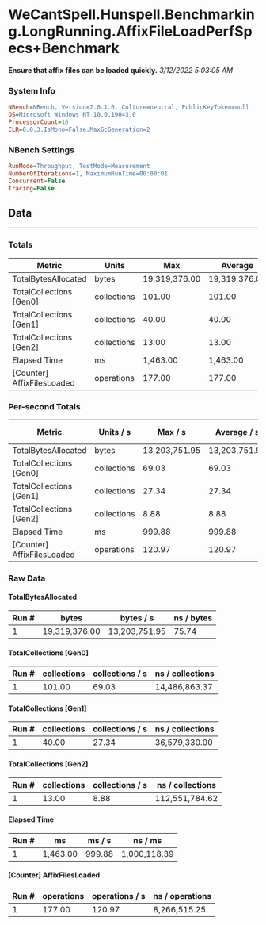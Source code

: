 ﻿# WeCantSpell.Hunspell.Benchmarking.LongRunning.AffixFileLoadPerfSpecs+Benchmark
__Ensure that affix files can be loaded quickly.__
_3/12/2022 5:03:05 AM_
### System Info
```ini
NBench=NBench, Version=2.0.1.0, Culture=neutral, PublicKeyToken=null
OS=Microsoft Windows NT 10.0.19043.0
ProcessorCount=16
CLR=6.0.3,IsMono=False,MaxGcGeneration=2
```

### NBench Settings
```ini
RunMode=Throughput, TestMode=Measurement
NumberOfIterations=1, MaximumRunTime=00:00:01
Concurrent=False
Tracing=False
```

## Data
-------------------

### Totals
|          Metric |           Units |             Max |         Average |             Min |          StdDev |
|---------------- |---------------- |---------------- |---------------- |---------------- |---------------- |
|TotalBytesAllocated |           bytes |   19,319,376.00 |   19,319,376.00 |   19,319,376.00 |            0.00 |
|TotalCollections [Gen0] |     collections |          101.00 |          101.00 |          101.00 |            0.00 |
|TotalCollections [Gen1] |     collections |           40.00 |           40.00 |           40.00 |            0.00 |
|TotalCollections [Gen2] |     collections |           13.00 |           13.00 |           13.00 |            0.00 |
|    Elapsed Time |              ms |        1,463.00 |        1,463.00 |        1,463.00 |            0.00 |
|[Counter] AffixFilesLoaded |      operations |          177.00 |          177.00 |          177.00 |            0.00 |

### Per-second Totals
|          Metric |       Units / s |         Max / s |     Average / s |         Min / s |      StdDev / s |
|---------------- |---------------- |---------------- |---------------- |---------------- |---------------- |
|TotalBytesAllocated |           bytes |   13,203,751.95 |   13,203,751.95 |   13,203,751.95 |            0.00 |
|TotalCollections [Gen0] |     collections |           69.03 |           69.03 |           69.03 |            0.00 |
|TotalCollections [Gen1] |     collections |           27.34 |           27.34 |           27.34 |            0.00 |
|TotalCollections [Gen2] |     collections |            8.88 |            8.88 |            8.88 |            0.00 |
|    Elapsed Time |              ms |          999.88 |          999.88 |          999.88 |            0.00 |
|[Counter] AffixFilesLoaded |      operations |          120.97 |          120.97 |          120.97 |            0.00 |

### Raw Data
#### TotalBytesAllocated
|           Run # |           bytes |       bytes / s |      ns / bytes |
|---------------- |---------------- |---------------- |---------------- |
|               1 |   19,319,376.00 |   13,203,751.95 |           75.74 |

#### TotalCollections [Gen0]
|           Run # |     collections | collections / s |ns / collections |
|---------------- |---------------- |---------------- |---------------- |
|               1 |          101.00 |           69.03 |   14,486,863.37 |

#### TotalCollections [Gen1]
|           Run # |     collections | collections / s |ns / collections |
|---------------- |---------------- |---------------- |---------------- |
|               1 |           40.00 |           27.34 |   36,579,330.00 |

#### TotalCollections [Gen2]
|           Run # |     collections | collections / s |ns / collections |
|---------------- |---------------- |---------------- |---------------- |
|               1 |           13.00 |            8.88 |  112,551,784.62 |

#### Elapsed Time
|           Run # |              ms |          ms / s |         ns / ms |
|---------------- |---------------- |---------------- |---------------- |
|               1 |        1,463.00 |          999.88 |    1,000,118.39 |

#### [Counter] AffixFilesLoaded
|           Run # |      operations |  operations / s | ns / operations |
|---------------- |---------------- |---------------- |---------------- |
|               1 |          177.00 |          120.97 |    8,266,515.25 |


